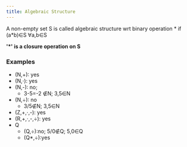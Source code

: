 ```yaml
---
title: Algebraic Structure
---
```

A non-empty set S is called algebraic structure wrt binary operation * if (a\*b)∈S ∀a,b∈S

**'\*' is a closure operation on S**

### Examples
* (N,+): yes
* (N,⋅): yes
* (N,-): no; 
	* 3-5=-2 ∉N; 3,5∈N
* (N,÷): no
	* 3/5∉N; 3,5∈N
* (Z,+,⋅,-): yes
* (R,+,⋅,-,÷): yes
* Q
	* (Q,÷):no; 5/0∉Q; 5,0∈Q
	* (Q*,÷):yes